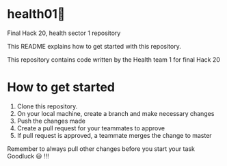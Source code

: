 # health01🚩
Final Hack 20, health sector 1 repository

This README explains how to get started with this repository.

This repository contains code written by the Health team 1 for final Hack 20

# How to get started
1. Clone this repository.
2. On your local machine, create a branch and make necessary changes
3. Push the changes made
4. Create a pull request for your teammates to approve
5. If pull request is approved, a teammate merges the change to master

Remember to always pull other changes before you start your task Goodluck 😃 !!!

